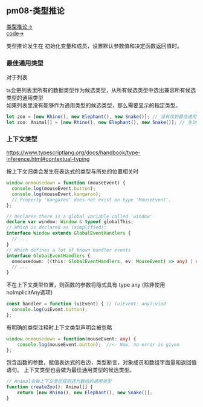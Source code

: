 ## pm08-类型推论
[类型推论->](https://www.tslang.cn/docs/handbook/type-inference.html)  
[code->](https://github.com/thetime50/ts-practice/tree/main/pm08-type-inference/pm08-type-inference.ts)


类型推论发生在 初始化变量和成员，设置默认参数值和决定函数返回值时。

### 最佳通用类型
对于列表

ts会把列表里所有的数据类型作为候选类型，从所有候选类型中选出兼容所有候选类型的通用类型  
如果列表里没有能够作为通用类型的候选类型，那么需要显示的指定类型。

```ts
let zoo = [new Rhino(), new Elephant(), new Snake()]; // 没有找到最佳通用类型的话，类型推断的结果为联合数组类型，(Rhino | Elephant | Snake)
let zoo: Animal[] = [new Rhino(), new Elephant(), new Snake()]; // 生动指定类型

```

### 上下文类型
https://www.typescriptlang.org/docs/handbook/type-inference.html#contextual-typing

按上下文归类会发生在表达式的类型与所处的位置相关时

```ts
window.onmousedown = function (mouseEvent) {
  console.log(mouseEvent.button);
  console.log(mouseEvent.kangaroo);
  // Property 'kangaroo' does not exist on type 'MouseEvent'.
};

```
```ts
// Declares there is a global variable called 'window'
declare var window: Window & typeof globalThis;
// Which is declared as (simplified):
interface Window extends GlobalEventHandlers {
  // ...
}
// Which defines a lot of known handler events
interface GlobalEventHandlers {
  onmousedown: ((this: GlobalEventHandlers, ev: MouseEvent) => any) | null;
  // ...
}
```
不在上下文类型位置，则函数的参数将隐式具有 type any (除非使用noImplicitAny选项)

```ts
const handler = function (uiEvent) { // (uiEvent: any):viod
  console.log(uiEvent.button);
};
```

有明确的类型注释时上下文类型声明会被忽略
```ts
window.onmousedown = function(mouseEvent: any) {
    console.log(mouseEvent.button);  //<- Now, no error is given
};
```

包含函数的参数，赋值表达式的右边，类型断言，对象成员和数组字面量和返回值语句。 上下文类型也会做为最佳通用类型的候选类型。
```ts
// Animal会被上下文类型规则选为数组的通用类型
function createZoo(): Animal[] {
    return [new Rhino(), new Elephant(), new Snake()];
}
```
